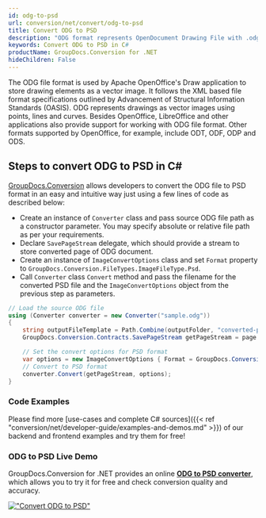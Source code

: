 ```yaml
---
id: odg-to-psd
url: conversion/net/convert/odg-to-psd
title: Convert ODG to PSD
description: "ODG format represents OpenDocument Drawing File with .odg extension. Learn how to convert ODG to PSD file programmatically in C# language using GroupDocs.Conversion for .NET library."
keywords: Convert ODG to PSD in C#
productName: GroupDocs.Conversion for .NET
hideChildren: False
---
```


The ODG file format is used by Apache OpenOffice's Draw application to store drawing elements as a vector image. It follows the XML based file format specifications outlined by Advancement of Structural Information Standards (OASIS). ODG represents drawings as vector images using points, lines and curves. Besides OpenOffice, LibreOffice and other applications also provide support for working with ODG file format. Other formats supported by OpenOffice, for example, include ODT, ODF, ODP and ODS.

## Steps to convert ODG to PSD in C#

[GroupDocs.Conversion](https://products.groupdocs.com/conversion/net) allows developers to convert the ODG file to PSD format in an easy and intuitive way just using a few lines of code as described below:

* Create an instance of `Converter` class and pass source ODG file path as a constructor parameter. You may specify absolute or relative file path as per your requirements. 
* Declare `SavePageStream` delegate, which should provide a stream to store converted page of ODG document.
* Create an instance of `ImageConvertOptions` class and set `Format` property to `GroupDocs.Conversion.FileTypes.ImageFileType.Psd`.
* Call `Converter` class `Convert` method and pass the filename for the converted PSD file and the `ImageConvertOptions` object from the previous step as parameters.

```csharp
// Load the source ODG file
using (Converter converter = new Converter("sample.odg"))
{
    string outputFileTemplate = Path.Combine(outputFolder, "converted-page-{0}.psd");
    GroupDocs.Conversion.Contracts.SavePageStream getPageStream = page => new FileStream(string.Format(outputFileTemplate, page), FileMode.Create);

    // Set the convert options for PSD format
    var options = new ImageConvertOptions { Format = GroupDocs.Conversion.FileTypes.ImageFileType.Psd };   
    // Convert to PSD format
    converter.Convert(getPageStream, options);
}
```

### Code Examples

Please find more [use-cases and complete C# sources]({{< ref "conversion/net/developer-guide/examples-and-demos.md" >}}) of our backend and frontend examples and try them for free!

### ODG to PSD Live Demo

GroupDocs.Conversion for .NET provides an online [**ODG to PSD converter**](https://products.groupdocs.app/conversion/odg-to-psd), which allows you to try it for free and check conversion quality and accuracy.

[!["Convert ODG to PSD"](conversion/net/images/convert-to-psd/convert-odg-to-psd.png)](https://products.groupdocs.app/conversion/odg-to-psd)